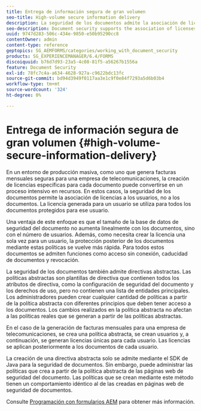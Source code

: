 ```yaml
---
title: Entrega de información segura de gran volumen
seo-title: High-volume secure information delivery
description: La seguridad de los documentos admite la asociación de licencias a usuarios, en lugar de a documentos en entornos de producción masiva.
seo-description: Document security supports the association of licenses to users, rather than to the documents in mass production environments.
uuid: 9747d283-506c-434e-9850-e50b95290cc8
contentOwner: admin
content-type: reference
geptopics: SG_AEMFORMS/categories/working_with_document_security
products: SG_EXPERIENCEMANAGER/6.4/FORMS
discoiquuid: b76d7d93-23a5-4c08-81f5-a56267b1556a
feature: Document Security
exl-id: 78fc7c4a-a634-4628-927a-c9622bdc13fc
source-git-commit: bd94d3949f0117aa3e1c9f0e84f7293a5d6b03b4
workflow-type: tm+mt
source-wordcount: '324'
ht-degree: 0%

---
```


# Entrega de información segura de gran volumen {#high-volume-secure-information-delivery}

En un entorno de producción masiva, como uno que genera facturas mensuales seguras para una empresa de telecomunicaciones, la creación de licencias específicas para cada documento puede convertirse en un proceso intensivo en recursos. En estos casos, la seguridad de los documentos permite la asociación de licencias a los usuarios, no a los documentos. La licencia generada para un usuario se utiliza para todos los documentos protegidos para ese usuario.

Una ventaja de este enfoque es que el tamaño de la base de datos de seguridad del documento no aumenta linealmente con los documentos, sino con el número de usuarios. Además, como necesita crear la licencia una sola vez para un usuario, la protección posterior de los documentos mediante estas políticas se vuelve más rápida. Para todos estos documentos se admiten funciones como acceso sin conexión, caducidad de documentos y revocación.

La seguridad de los documentos también admite directivas abstractas. Las políticas abstractas son plantillas de directiva que contienen todos los atributos de directiva, como la configuración de seguridad del documento y los derechos de uso, pero no contienen una lista de entidades principales. Los administradores pueden crear cualquier cantidad de políticas a partir de la política abstracta con diferentes principios que deben tener acceso a los documentos. Los cambios realizados en la política abstracta no afectan a las políticas reales que se generan a partir de las políticas abstractas.

En el caso de la generación de facturas mensuales para una empresa de telecomunicaciones, se crea una política abstracta, se crean usuarios y, a continuación, se generan licencias únicas para cada usuario. Las licencias se aplican posteriormente a los documentos de cada usuario.

La creación de una directiva abstracta solo se admite mediante el SDK de Java para la seguridad de documentos. Sin embargo, puede administrar las políticas que crea a partir de la política abstracta de las páginas web de seguridad del documento. Las políticas que se crean mediante este método tienen un comportamiento idéntico al de las creadas en páginas web de seguridad de documentos.

Consulte [Programación con formularios AEM](https://www.adobe.com/go/learn_aemforms_programming_63) para obtener más información.
